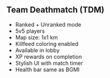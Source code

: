 ## Team Deathmatch (TDM)

- Ranked + Unranked mode  
- 5v5 players  
- Map size: 1x1 km  
- Killfeed coloring enabled  
- Available in lobby  
- XP rewards on completion  
- Stylish UI with match timer  
- Health bar same as BGMI
